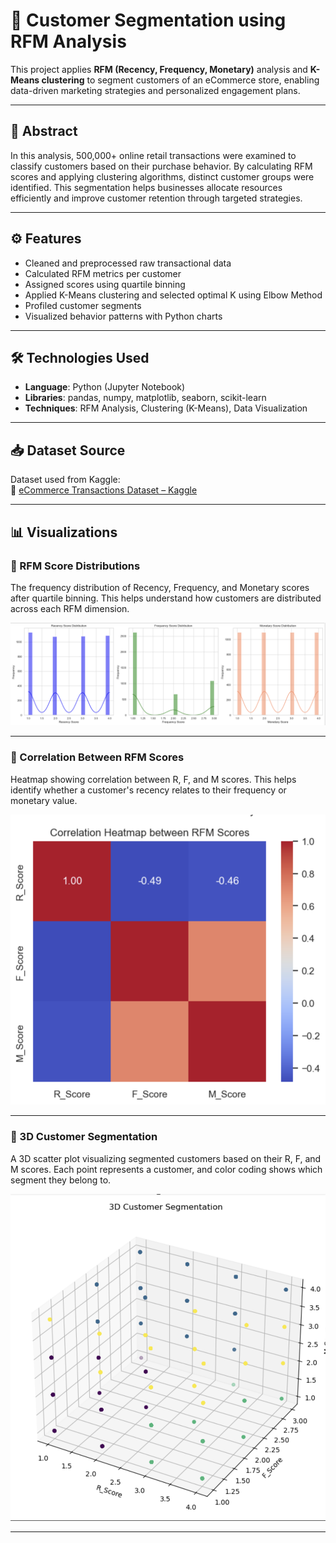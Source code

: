# 🧠 Customer Segmentation using RFM Analysis

This project applies **RFM (Recency, Frequency, Monetary)** analysis and **K-Means clustering** to segment customers of an eCommerce store, enabling data-driven marketing strategies and personalized engagement plans.

---

## 📌 Abstract

In this analysis, 500,000+ online retail transactions were examined to classify customers based on their purchase behavior. By calculating RFM scores and applying clustering algorithms, distinct customer groups were identified. This segmentation helps businesses allocate resources efficiently and improve customer retention through targeted strategies.

---

## ⚙️ Features

- Cleaned and preprocessed raw transactional data
- Calculated RFM metrics per customer
- Assigned scores using quartile binning
- Applied K-Means clustering and selected optimal K using Elbow Method
- Profiled customer segments
- Visualized behavior patterns with Python charts

---

## 🛠️ Technologies Used

- **Language**: Python (Jupyter Notebook)
- **Libraries**: pandas, numpy, matplotlib, seaborn, scikit-learn
- **Techniques**: RFM Analysis, Clustering (K-Means), Data Visualization

---

## 📥 Dataset Source

Dataset used from Kaggle:  
🔗 [eCommerce Transactions Dataset – Kaggle](https://www.kaggle.com/datasets/carrie1/ecommerce-data)

---

## 📊 Visualizations

### 📌 RFM Score Distributions
The frequency distribution of Recency, Frequency, and Monetary scores after quartile binning. This helps understand how customers are distributed across each RFM dimension.

![RFM Score Distributions](images/RFM_Score_Distribution.png)

---

### 📌 Correlation Between RFM Scores
Heatmap showing correlation between R, F, and M scores. This helps identify whether a customer's recency relates to their frequency or monetary value.

![RFM Correlation Heatmap](images/Correlation_between_RFM_scores.png)

---

### 📌 3D Customer Segmentation
A 3D scatter plot visualizing segmented customers based on their R, F, and M scores. Each point represents a customer, and color coding shows which segment they belong to.

![3D Customer Segmentation](images/3D_Customer_Segmentation.png)



---


